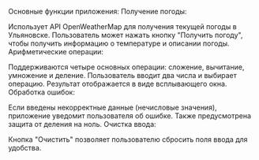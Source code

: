 
Основные функции приложения:
Получение погоды:

Использует API OpenWeatherMap для получения текущей погоды в Ульяновске.
Пользователь может нажать кнопку "Получить погоду", чтобы получить информацию о температуре и описании погоды.
Арифметические операции:

Поддерживаются четыре основных операции: сложение, вычитание, умножение и деление.
Пользователь вводит два числа и выбирает операцию. Результат отображается в виде всплывающего окна.
Обработка ошибок:

Если введены некорректные данные (нечисловые значения), приложение уведомит пользователя об ошибке.
Также предусмотрена защита от деления на ноль.
Очистка ввода:

Кнопка "Очистить" позволяет пользователю сбросить поля ввода для удобства.
